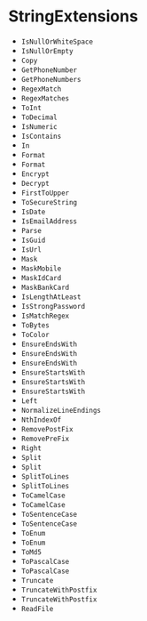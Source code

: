 # StringExtensions
- <code>IsNullOrWhiteSpace</code>
- <code>IsNullOrEmpty</code>
- <code>Copy</code>
- <code>GetPhoneNumber</code>
- <code>GetPhoneNumbers</code>
- <code>RegexMatch</code>
- <code>RegexMatches</code>
- <code>ToInt</code>
- <code>ToDecimal</code>
- <code>IsNumeric</code>
- <code>IsContains</code>
- <code>In</code>
- <code>Format</code>
- <code>Format</code>
- <code>Encrypt</code>
- <code>Decrypt</code>
- <code>FirstToUpper</code>
- <code>ToSecureString</code>
- <code>IsDate</code>
- <code>IsEmailAddress</code>
- <code>Parse</code>
- <code>IsGuid</code>
- <code>IsUrl</code>
- <code>Mask</code>
- <code>MaskMobile</code>
- <code>MaskIdCard</code>
- <code>MaskBankCard</code>
- <code>IsLengthAtLeast</code>
- <code>IsStrongPassword</code>
- <code>IsMatchRegex</code>
- <code>ToBytes</code>
- <code>ToColor</code>
- <code>EnsureEndsWith</code>
- <code>EnsureEndsWith</code>
- <code>EnsureEndsWith</code>
- <code>EnsureStartsWith</code>
- <code>EnsureStartsWith</code>
- <code>EnsureStartsWith</code>
- <code>Left</code>
- <code>NormalizeLineEndings</code>
- <code>NthIndexOf</code>
- <code>RemovePostFix</code>
- <code>RemovePreFix</code>
- <code>Right</code>
- <code>Split</code>
- <code>Split</code>
- <code>SplitToLines</code>
- <code>SplitToLines</code>
- <code>ToCamelCase</code>
- <code>ToCamelCase</code>
- <code>ToSentenceCase</code>
- <code>ToSentenceCase</code>
- <code>ToEnum</code>
- <code>ToEnum</code>
- <code>ToMd5</code>
- <code>ToPascalCase</code>
- <code>ToPascalCase</code>
- <code>Truncate</code>
- <code>TruncateWithPostfix</code>
- <code>TruncateWithPostfix</code>
- <code>ReadFile</code>